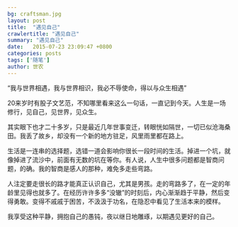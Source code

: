 ```yaml
---
bg: craftsman.jpg
layout: post
title:  "遇见自己"
crawlertitle: "遇见自己"
summary: "遇见自己"
date:   2015-07-23 23:09:47 +0800
categories: posts
tags: ['随笔']
author: 世农
---
```



“我与世界相遇，我与世界相识，我必不辱使命，得以与众生相遇”


20来岁时有股子文艺范，不知哪里看来这么一句话，一直记到今天。人生是一场修行，见自己，见世界，见众生。

其实眼下也才二十多岁，只是最近几年世事变迁，转眼恍如隔世，一切已似沧海桑田。我丢了故乡，却没有一个新的地方驻足，风里雨里都在路上。

生活是一连串的选择题，选错一道会影响你很长一段时间的生活。掉进一个坑，就像掉进了流沙中，前面有无数的坑在等你。有人说，人生中很多问题都是智商问题，的确。我的智商是感人的那种，难免多走些弯路。

人注定要走很长的路才能真正认识自己，尤其是男孩。走的弯路多了，在一定的年龄里见得也就多了。在经历许许多多“没辙”的时刻后，内心渐渐趋于平静，然后变得勇敢。变得不戚戚于困苦，不汲汲于功名，在隐忍中看见了生活本来的模样。

我享受这种平静，拥抱自己的愚钝，夜以继日地雕琢，以期遇见更好的自己。